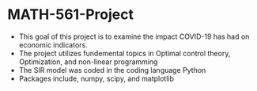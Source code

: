 # MATH-561-Project

* This goal of this project is to examine the impact COVID-19 has had on economic indicators. 
* The project utilizes fundemental topics in Optimal control theory, Optimization, and non-linear programming
* The SIR model was coded in the coding language Python
*  Packages include, numpy, scipy, and matplotlib
